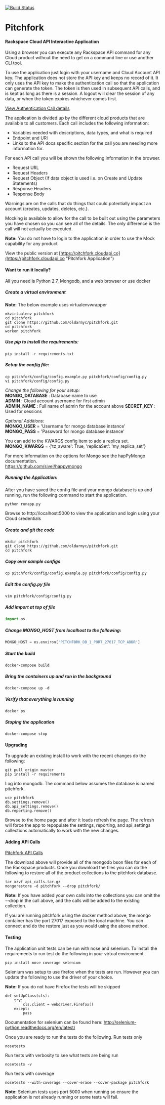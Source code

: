 [![Build Status](https://travis-ci.org/oldarmyc/pitchfork.svg)](https://travis-ci.org/oldarmyc/pitchfork)

Pitchfork
=========

#### Rackspace Cloud API Interactive Application

Using a browser you can execute any Rackspace API command for any Cloud product without the need to get on a command line or use another CLI tool.

To use the application just login with your username and Cloud Account API key. The application does not store the API key and keeps no record of it. It only uses the API key to make the authentication call so that the application can generate the token. The token is then used in subsequent API calls, and is kept as long as there is a session. A logout will clear the session of any data, or when the token expires whichever comes first.

[View Authentication Call details](https://developer.rackspace.com/docs/cloud-identity/v2/developer-guide/#authenticate-as-user-with-password-or-api-key)

The application is divided up by the different cloud products that are available to all customers.
Each call includes the following information:
* Variables needed with descriptions, data types, and what is required
* Endpoint and URI
* Links to the API docs specific section for the call you are needing more information for.

For each API call you will be shown the following information in the browser.
* Request URL
* Request Headers
* Request Object (If data object is used i.e. on Create and Update Statements)
* Response Headers
* Response Body

Warnings are on the calls that do things that could potentially impact an account (creates, updates, deletes, etc.).

Mocking is available to allow for the call to be built out using the parameters you have chosen so you can see all of the details. The only difference is the call will not actually be executed.

**Note:** You do not have to login to the application in order to use the Mock capability for any product

View the public version at [https://pitchfork.cloudapi.co](https://pitchfork.cloudapi.co "Pitchfork Application")

#### Want to run it locally?
All you need is Python 2.7, Mongodb, and a web browser or use docker

##### Create a virtual environment
**Note:** The below example uses virtualenvwrapper

````
mkvirtualenv pitchfork
cd pitchfork
git clone https://github.com/oldarmyc/pitchfork.git
cd pitchfork
workon pitchfork
````

##### Use pip to install the requirements:
```
pip install -r requirements.txt
```

##### Setup the config file:
````
cp pitchfork/config/config.example.py pitchfork/config/config.py
vi pitchfork/config/config.py
````

*Change the following for your setup:*  
**MONGO_DATABASE** : Database name to use  
**ADMIN** : Cloud account username for first admin  
**ADMIN_NAME** : Full name of admin for the account above
**SECRET_KEY** : Used for sessions

*Optional Additions:*  
**MONGO_USER** = 'Username for mongo database instance'  
**MONGO_PASS** = 'Password for mongo database instance'  

You can add to the KWARGS config item to add a replica set.  
**MONGO_KWARGS** = {'tz_aware': True, 'replicaSet': 'my_replica_set'}

For more information on the options for Mongo see the hapPyMongo documentation.  
https://github.com/sivel/happymongo

##### Running the Application:
After you have saved the config file and your mongo database is up and running, run the following command to start the application.
````
python runapp.py
````
Browse to http://localhost:5000 to view the application and login using your Cloud credentials

##### Create and git the code
```
mkdir pitchfork
git clone https://github.com/oldarmyc/pitchfork.git
cd pitchfork
```

##### Copy over sample configs
````
cp pitchfork/config/config.example.py pitchfork/config/config.py
````

##### Edit the config.py file
```
vim pitchfork/config/config.py
```

##### Add import at top of file
```python
import os
```

##### Change MONGO_HOST from localhost to the following:
```python
MONGO_HOST = os.environ['PITCHFORK_DB_1_PORT_27017_TCP_ADDR']
```

##### Start the build
```
docker-compose build
```

##### Bring the containers up and run in the background
```
docker-compose up -d
```

##### Verify that everything is running
```
docker ps
```

##### Stoping the application
```
docker-compose stop
```

#### Upgrading
To upgrade an existing install to work with the recent changes do the following:

````
git pull origin master
pip install -r requirements
````

Log into mongodb. The command below assumes the database is named pitchfork.

````
use pitchfork
db.settings.remove()
db.api_settings.remove()
db.reporting.remove()
````

Browse to the home page and after it loads refresh the page. The refresh will force the app to repopulate the settings, reporting, and api_settings collections automatically to work with the new changes.

#### Adding API Calls

[Pitchfork API Calls](http://fa9cf45cb52b602f2bad-e447b4b840d054d4f862ad6101a6d6ee.r86.cf5.rackcdn.com/api_calls/api_calls.tar.gz)

The download above will provide all of the mongodb bson files for each of the Rackspace products. Once you download the files you can do the following to restore all of the product collections to the pitchfork database.

```
tar xzvf api_calls.tar.gz
mongorestore -d pitchfork --drop pitchfork/
```

**Note:** If you have added your own calls into the collections you can omit the --drop in the call above, and the calls will be added to the existing collection.

If you are running pitchfork using the docker method above, the mongo container has the port 27017 exposed to the local machine. You can connect and do the restore just as you would using the above method.

#### Testing
The application unit tests can be run with nose and selenium. To install the requirements to run test do the following in your virtual environment
````
pip install nose coverage selenium
````

Selenium was setup to use firefox when the tests are run. However you can update the following to use the driver of your choice.

**Note:** If you do not have Firefox the tests will be skipped
````
def setUpClass(cls):
    try:
        cls.client = webdriver.Firefox()
    except:
        pass
````
Documentation for selenium can be found here: http://selenium-python.readthedocs.org/en/latest/

Once you are ready to run the tests do the following.
Run tests only
````
nosetests
````
Run tests with verbosity to see what tests are being run
````
nosetests -v
````
Run tests with coverage
````
nosetests --with-coverage --cover-erase --cover-package pitchfork
````
**Note:** Selenium tests uses port 5000 when running so ensure the application is not already running or some tests will fail.
